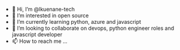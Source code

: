 - 👋 Hi, I’m @lkuenane-tech
- 👀 I’m interested in open source 
- 🌱 I’m currently learning python, azure and javascript
- 💞️ I’m looking to collaborate on devops, python engineer roles and javascript developer
- 📫 How to reach me ...

<!---
lkuenane-tech/lkuenane-tech is a ✨ special ✨ repository because its `README.md` (this file) appears on your GitHub profile.
You can click the Preview link to take a look at your changes.
--->
